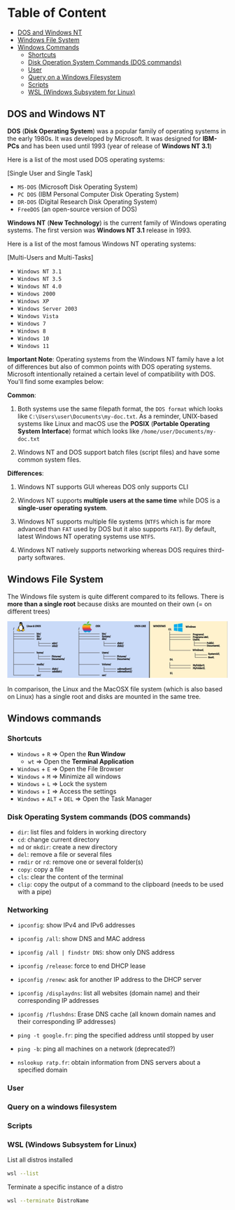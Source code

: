 # Table of Content

- [DOS and Windows NT](#dos-and-windows-nt)
- [Windows File System](#windows-file-system)
- [Windows Commands](#windows-commands)
    - [Shortcuts](#shortcuts)
    - [Disk Operation System Commands (DOS commands)](#disk-operating-system-commands-dos-commands)
    - [User](#user)
    - [Query on a Windows Filesystem](#query-on-a-windows-filesystem)
    - [Scripts](#scripts)
    - [WSL (Windows Subsystem for Linux)](#wsl-windows-subsystem-for-linux)

## DOS and Windows NT

**DOS** (**Disk Operating System**) was a popular family of operating systems in the early 1980s. It was developed by Microsoft. It was designed for **IBM-PCs** and has been used until 1993 (year of release of **Windows NT 3.1**)

Here is a list of the most used DOS operating systems:

[Single User and Single Task]

- `MS-DOS` (Microsoft Disk Operating System)
- `PC DOS` (IBM Personal Computer Disk Operating System)
- `DR-DOS` (Digital Research Disk Operating System)
- `FreeDOS` (an open-source version of DOS)

**Windows NT** (**New Technology**) is the current family of Windows operating systems. The first version was **Windows NT 3.1** release in 1993.

Here is a list of the most famous Windows NT operating systems: 

[Multi-Users and Multi-Tasks]

- `Windows NT 3.1`
- `Windows NT 3.5`
- `Windows NT 4.0`
- `Windows 2000`
- `Windows XP`
- `Windows Server 2003`
- `Windows Vista`
- `Windows 7`
- `Windows 8`
- `Windows 10`
- `Windows 11`

**Important Note**: Operating systems from the Windows NT family have a lot of differences but also of common points with DOS operating systems. Microsoft intentionally retained a certain level of compatibility with DOS. You'll find some examples below:

**Common**:

1. Both systems use the same filepath format, the `DOS format` which looks like `C:\Users\user\Documents\my-doc.txt`. As a reminder, UNIX-based systems like Linux and macOS use the **POSIX** (**Portable Operating System Interface**) format which looks like `/home/user/Documents/my-doc.txt`

2. Windows NT and DOS support batch files (script files) and have some common system files.

**Differences**:

1. Windows NT supports GUI whereas DOS only supports CLI

2. Windows NT supports **multiple users at the same time** while DOS is a **single-user operating system**.

3. Windows NT supports multiple file systems (`NTFS` which is far more advanced than `FAT` used by DOS but it also supports `FAT`). By default, latest Windows NT operating systems use `NTFS`.

4. Windows NT natively supports networking whereas DOS requires third-party softwares.

## Windows File System

The Windows file system is quite different compared to its fellows. There is **more than a single root** because disks are mounted on their own (= on different trees)

![img_1](/operating_systems/windows/resources/file-tree.jpg)

In comparison, the Linux and the MacOSX file system (which is also based on Linux) has a single root and disks are mounted in the same tree.

## Windows commands

### Shortcuts

- `Windows` + `R` => Open the **Run Window**
    - `wt` => Open the **Terminal Application**
- `Windows` + `E` => Open the File Browser
- `Windows` + `M` => Minimize all windows
- `Windows` + `L` => Lock the system
- `Windows` + `I` => Access the settings
- `Windows` + `ALT` + `DEL` => Open the Task Manager   

### Disk Operating System commands (DOS commands)

- `dir`: list files and folders in working directory
- `cd`: change current directory
- `md` or `mkdir`: create a new directory
- `del`: remove a file or several files
- `rmdir` or `rd`: remove one or several folder(s)
- `copy`: copy a file
- `cls`: clear the content of the terminal
- `clip`: copy the output of a command to the clipboard (needs to be used with a pipe)

### Networking

- `ipconfig`: show IPv4 and IPv6 addresses
- `ipconfig /all`: show DNS and MAC address
- `ipconfig /all | findstr DNS`: show only DNS address
- `ipconfig /release`: force to end DHCP lease
- `ipconfig /renew`: ask for another IP address to the DHCP server
- `ipconfig /displaydns`: list all websites (domain name) and their corresponding IP addresses
- `ipconfig /flushdns`: Erase DNS cache (all known domain names and their corresponding IP addresses)

- `ping -t google.fr`: ping the specified address until stopped by user
- `ping -b`: ping all machines on a network (deprecated?)

- `nslookup ratp.fr`: obtain information from DNS servers about a specified domain

### User

### Query on a windows filesystem

### Scripts

### WSL (Windows Subsystem for Linux)

List all distros installed
```sh
wsl --list
```

Terminate a specific instance of a distro
```sh
wsl --terminate DistroName
```